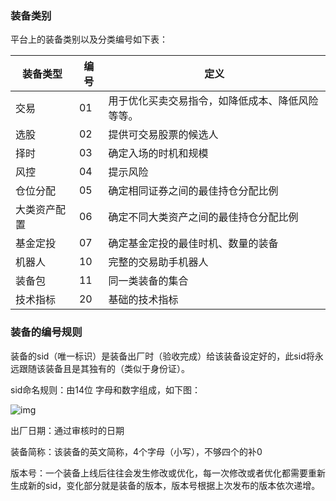 ### 装备类别

平台上的装备类别以及分类编号如下表：

| 装备类型     | 编号 | 定义                                             |
| ------------ | ---- | ------------------------------------------------ |
| 交易         | 01   | 用于优化买卖交易指令，如降低成本、降低风险等等。 |
| 选股         | 02   | 提供可交易股票的候选人                           |
| 择时         | 03   | 确定入场的时机和规模                             |
| 风控         | 04   | 提示风险                                         |
| 仓位分配     | 05   | 确定相同证券之间的最佳持仓分配比例               |
| 大类资产配置 | 06   | 确定不同大类资产之间的最佳持仓分配比例           |
| 基金定投     | 07   | 确定基金定投的最佳时机、数量的装备               |
| 机器人       | 10   | 完整的交易助手机器人                             |
| 装备包       | 11   | 同一类装备的集合                                 |
| 技术指标     | 20   | 基础的技术指标                                   |

### 装备的编号规则

装备的sid（唯一标识）是装备出厂时（验收完成）给该装备设定好的，此sid将永远跟随该装备且是其独有的（类似于身份证）。

sid命名规则：由14位 字母和数字组成，如下图：

![img](images/369a99daf29cf655487bc632427bfec.png!thumbnail)


出厂日期：通过审核时的日期

装备简称：该装备的英文简称，4个字母（小写），不够四个的补0

版本号：一个装备上线后往往会发生修改或优化，每一次修改或者优化都需要重新生成新的sid，变化部分就是装备的版本，版本号根据上次发布的版本依次递增。
